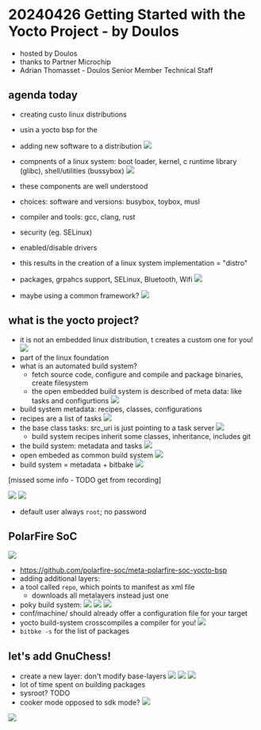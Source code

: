 # 20240426 Getting Started with the Yocto Project - by Doulos
* hosted by Doulos
* thanks to Partner Microchip
* Adrian Thomasset - Doulos Senior Member Technical Staff

## agenda today
* creating custo linux distributions
* usin a yocto bsp for the
* adding new software to a distribution
![](img00.png)
* compnents of a linux system: boot loader, kernel, c runtime library (glibc), shell/utilities (bussybox)
![](img01.png)
* these components are well understood
* choices: software and versions: busybox, toybox, musl
* compiler and tools: gcc, clang, rust
* security (eg. SELinux)
* enabled/disable drivers

* this results in the creation of a linux system implementation = "distro"
* packages, grpahcs support, SELinux, Bluetooth, Wifi
![](img02.png)
* maybe using a common framework?
![](img03.png)

## what is the yocto project?
* it is not an embedded linux distribution, t creates a custom one for you!
![](img04.png)
* part of the linux foundation
* what is an automated build system?
  * fetch source code, configure and compile and package binaries, create filesystem
  * the open embedded build system is described of meta data: like tasks and configurtions
![](img05.png)
* build system metadata: recipes, classes, configurations
* recipes are a list of tasks
![](img06.png)
* the base class tasks: src_uri is just pointing to a task server
![](img07.png)
  * build system recipes inherit some classes, inheritance, includes git
* the build system: metadata and tasks
![](img08.png)
* open embeded as common build system
![](img09.png)
* build system = metadata + bitbake
![](img10.png)

[missed some info - TODO get from recording]


![](img11.png)
![](img12.png)
* default user always `root`; no password

## PolarFire SoC
![](img13.png)
* https://github.com/polarfire-soc/meta-polarfire-soc-yocto-bsp
* adding additional layers:
* a tool called  `repo`, which points to manifest as xml file
  * downloads all metalayers instead just one
* poky build system:
![](img14.png)
![](img15.png)
![](img16.png)
* conf/machine/ should already offer a configuration file for your target
* yocto build-system crosscompiles a compiler for you!
![](img17.png)
* `bitbke -s` for the list of packages
## let's add GnuChess!
* create a new layer: don't modify base-layers
![](img18.png)
![](img19.png)
![](img20.png)
* lot of time spent on building packages
* sysroot? TODO
* cooker mode opposed to sdk mode?
![](img21.png)


![](img21.png)
